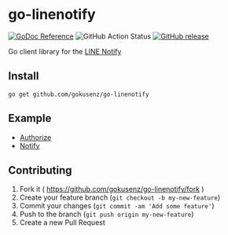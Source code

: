 # go-linenotify

[![GoDoc Reference](https://godoc.org/github.com/gokusenz/go-linenotify?status.svg)](http://godoc.org/github.com/gokusenz/go-linenotify)
![GitHub Action Status](https://github.com/gokusenz/go-linenotify/actions/workflows/ci.yaml/badge.svg)
[![GitHub release](https://img.shields.io/github/release/gokusenz/go-linenotify.svg)](https://github.com/gokusenz/go-linenotify/releases)

Go client library for the [LINE Notify](https://notify-bot.line.me/doc/)

## Install

```
go get github.com/gokusenz/go-linenotify
```

## Example

- [Authorize](_example/auth/main.go)
- [Notify](_example/notify/main.go)

## Contributing

1. Fork it ( https://github.com/gokusenz/go-linenotify/fork )
2. Create your feature branch (`git checkout -b my-new-feature`)
3. Commit your changes (`git commit -am 'Add some feature'`)
4. Push to the branch (`git push origin my-new-feature`)
5. Create a new Pull Request
